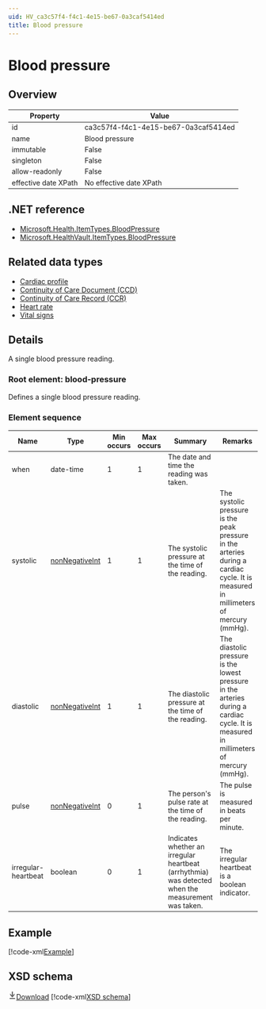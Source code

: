 ```yaml
---
uid: HV_ca3c57f4-f4c1-4e15-be67-0a3caf5414ed
title: Blood pressure
---
```


# Blood pressure

## Overview

Property|Value
---|---
id|ca3c57f4-f4c1-4e15-be67-0a3caf5414ed
name|Blood pressure
immutable|False
singleton|False
allow-readonly|False
effective date XPath|No effective date XPath

## .NET reference
- [Microsoft.Health.ItemTypes.BloodPressure](https://docs.microsoft.com/dotnet/api/microsoft.health.itemtypes.bloodpressure)
- [Microsoft.HealthVault.ItemTypes.BloodPressure](https://docs.microsoft.com/dotnet/api/microsoft.healthvault.itemtypes.bloodpressure)

## Related data types

- [Cardiac profile](xref:HV_adaf49ad-8e10-49f8-9783-174819e97051)
- [Continuity of Care Document (CCD)](xref:HV_9c48a2b8-952c-4f5a-935d-f3292326bf54)
- [Continuity of Care Record (CCR)](xref:HV_1e1ccbfc-a55d-4d91-8940-fa2fbf73c195)
- [Heart rate](xref:HV_b81eb4a6-6eac-4292-ae93-3872d6870994)
- [Vital signs](xref:HV_73822612-C15F-4B49-9E65-6AF369E55C65)

## Details
A single blood pressure reading.

<a name='blood-pressure'></a>

### Root element: blood-pressure

Defines a single blood pressure reading.

### Element sequence

Name|Type|Min occurs|Max occurs|Summary|Remarks
---|---|---|---|---|---
when|date-time|1|1|The date and time the reading was taken.|
systolic|[nonNegativeInt](xref:HV_3e730686-781f-4616-aa0d-817bba8eb141#nonNegativeInt)|1|1|The systolic pressure at the time of the reading.|The systolic pressure is the peak pressure in the arteries during a cardiac cycle. It is measured in millimeters of mercury (mmHg).
diastolic|[nonNegativeInt](xref:HV_3e730686-781f-4616-aa0d-817bba8eb141#nonNegativeInt)|1|1|The diastolic pressure at the time of the reading.|The diastolic pressure is the lowest pressure in the arteries during a cardiac cycle. It is measured in millimeters of mercury (mmHg).
pulse|[nonNegativeInt](xref:HV_3e730686-781f-4616-aa0d-817bba8eb141#nonNegativeInt)|0|1|The person's pulse rate at the time of the reading.|The pulse is measured in beats per minute.
irregular-heartbeat|boolean|0|1|Indicates whether an irregular heartbeat (arrhythmia) was detected when the measurement was taken.|The irregular heartbeat is a boolean indicator.

## Example
[!code-xml[Example](sample-xml/ca3c57f4-f4c1-4e15-be67-0a3caf5414ed.xml)]

## XSD schema
[![Download](/healthvault/images/download.png)Download](xsd/bp.xsd)
[!code-xml[XSD schema](xsd/bp.xsd)]

